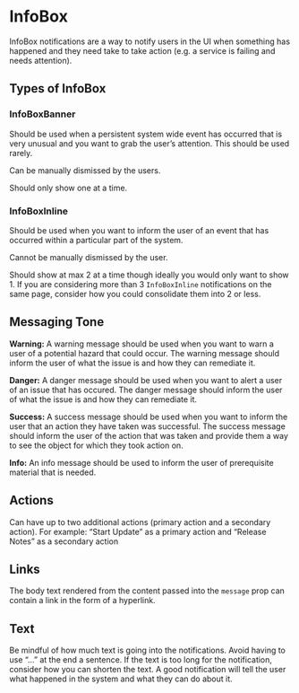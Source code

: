 # InfoBox

InfoBox notifications are a way to notify users in the UI when something has happened and they need take to take action (e.g. a service is failing and needs attention).

## Types of InfoBox

### InfoBoxBanner

Should be used when a persistent system wide event has occurred that is very unusual and you want to grab the user’s attention. This should be used rarely.

Can be manually dismissed by the users.

Should only show one at a time.

### InfoBoxInline

Should be used when you want to inform the user of an event that has occurred within a particular part of the system.

Cannot be manually dismissed by the user.

Should show at max 2 at a time though ideally you would only want to show 1. If you are considering more than 3 `InfoBoxInline` notifications on the same page, consider how you could consolidate them into 2 or less.

## Messaging Tone

**Warning:** A warning message should be used when you want to warn a user of a potential hazard that could occur. The warning message should inform the user of what the issue is and how they can remediate it.

**Danger:** A danger message should be used when you want to alert a user of an issue that has occured. The danger message should inform the user of what the issue is and how they can remediate it.

**Success:** A success message should be used when you want to inform the user that an action they have taken was successful. The success message should inform the user of the action that was taken and provide them a way to see the object for which they took action on.

**Info:** An info message should be used to inform the user of prerequisite material that is needed.

## Actions

Can have up to two additional actions (primary action and a secondary action). For example: “Start Update” as a primary action and “Release Notes” as a secondary action

## Links

The body text rendered from the content passed into the `message` prop can contain a link in the form of a hyperlink.

## Text

Be mindful of how much text is going into the notifications. Avoid having to use “...” at the end a sentence. If the text is too long for the notification, consider how you can shorten the text. A good notification will tell the user what happened in the system and what they can do about it.
